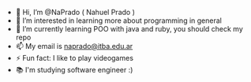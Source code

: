 - 👋 Hi, I’m @NaPrado ( Nahuel Prado )
- 👀 I’m interested in learning more about programming in general 
- 🌱 I’m currently learning POO with java and ruby, you should check my repo
- 📫 My email is naprado@itba.edu.ar
- ⚡ Fun fact: I like to play videogames
- 📚 I'm studying software engineer :)

<!---
NaPrado/NaPrado is a ✨ special ✨ repository because its `README.md` (this file) appears on your GitHub profile.
You can click the Preview link to take a look at your changes.
--->
